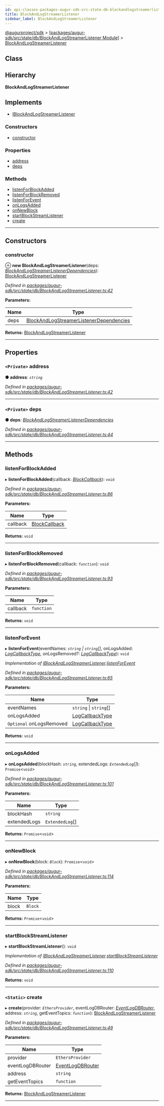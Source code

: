 ```yaml
---
id: api-classes-packages-augur-sdk-src-state-db-blockandlogstreamerlistener-blockandlogstreamerlistener
title: BlockAndLogStreamerListener
sidebar_label: BlockAndLogStreamerListener
---
```


[@augurproject/sdk](api-readme.md) > [[packages/augur-sdk/src/state/db/BlockAndLogStreamerListener Module]](api-modules-packages-augur-sdk-src-state-db-blockandlogstreamerlistener-module.md) > [BlockAndLogStreamerListener](api-classes-packages-augur-sdk-src-state-db-blockandlogstreamerlistener-blockandlogstreamerlistener.md)

## Class

## Hierarchy

**BlockAndLogStreamerListener**

## Implements

* [IBlockAndLogStreamerListener](api-interfaces-packages-augur-sdk-src-state-db-blockandlogstreamerlistener-iblockandlogstreamerlistener.md)

### Constructors

* [constructor](api-classes-packages-augur-sdk-src-state-db-blockandlogstreamerlistener-blockandlogstreamerlistener.md#constructor)

### Properties

* [address](api-classes-packages-augur-sdk-src-state-db-blockandlogstreamerlistener-blockandlogstreamerlistener.md#address)
* [deps](api-classes-packages-augur-sdk-src-state-db-blockandlogstreamerlistener-blockandlogstreamerlistener.md#deps)

### Methods

* [listenForBlockAdded](api-classes-packages-augur-sdk-src-state-db-blockandlogstreamerlistener-blockandlogstreamerlistener.md#listenforblockadded)
* [listenForBlockRemoved](api-classes-packages-augur-sdk-src-state-db-blockandlogstreamerlistener-blockandlogstreamerlistener.md#listenforblockremoved)
* [listenForEvent](api-classes-packages-augur-sdk-src-state-db-blockandlogstreamerlistener-blockandlogstreamerlistener.md#listenforevent)
* [onLogsAdded](api-classes-packages-augur-sdk-src-state-db-blockandlogstreamerlistener-blockandlogstreamerlistener.md#onlogsadded)
* [onNewBlock](api-classes-packages-augur-sdk-src-state-db-blockandlogstreamerlistener-blockandlogstreamerlistener.md#onnewblock)
* [startBlockStreamListener](api-classes-packages-augur-sdk-src-state-db-blockandlogstreamerlistener-blockandlogstreamerlistener.md#startblockstreamlistener)
* [create](api-classes-packages-augur-sdk-src-state-db-blockandlogstreamerlistener-blockandlogstreamerlistener.md#create)

---

## Constructors

<a id="constructor"></a>

###  constructor

⊕ **new BlockAndLogStreamerListener**(deps: *[BlockAndLogStreamerListenerDependencies](api-interfaces-packages-augur-sdk-src-state-db-blockandlogstreamerlistener-blockandlogstreamerlistenerdependencies.md)*): [BlockAndLogStreamerListener](api-classes-packages-augur-sdk-src-state-db-blockandlogstreamerlistener-blockandlogstreamerlistener.md)

*Defined in [packages/augur-sdk/src/state/db/BlockAndLogStreamerListener.ts:42](https://github.com/AugurProject/augur/blob/bae2172ca0/packages/augur-sdk/src/state/db/BlockAndLogStreamerListener.ts#L42)*

**Parameters:**

| Name | Type |
| ------ | ------ |
| deps | [BlockAndLogStreamerListenerDependencies](api-interfaces-packages-augur-sdk-src-state-db-blockandlogstreamerlistener-blockandlogstreamerlistenerdependencies.md) |

**Returns:** [BlockAndLogStreamerListener](api-classes-packages-augur-sdk-src-state-db-blockandlogstreamerlistener-blockandlogstreamerlistener.md)

___

## Properties

<a id="address"></a>

### `<Private>` address

**● address**: *`string`*

*Defined in [packages/augur-sdk/src/state/db/BlockAndLogStreamerListener.ts:42](https://github.com/AugurProject/augur/blob/bae2172ca0/packages/augur-sdk/src/state/db/BlockAndLogStreamerListener.ts#L42)*

___
<a id="deps"></a>

### `<Private>` deps

**● deps**: *[BlockAndLogStreamerListenerDependencies](api-interfaces-packages-augur-sdk-src-state-db-blockandlogstreamerlistener-blockandlogstreamerlistenerdependencies.md)*

*Defined in [packages/augur-sdk/src/state/db/BlockAndLogStreamerListener.ts:44](https://github.com/AugurProject/augur/blob/bae2172ca0/packages/augur-sdk/src/state/db/BlockAndLogStreamerListener.ts#L44)*

___

## Methods

<a id="listenforblockadded"></a>

###  listenForBlockAdded

▸ **listenForBlockAdded**(callback: *[BlockCallback](api-modules-packages-augur-sdk-src-state-db-blockandlogstreamerlistener-module.md#blockcallback)*): `void`

*Defined in [packages/augur-sdk/src/state/db/BlockAndLogStreamerListener.ts:86](https://github.com/AugurProject/augur/blob/bae2172ca0/packages/augur-sdk/src/state/db/BlockAndLogStreamerListener.ts#L86)*

**Parameters:**

| Name | Type |
| ------ | ------ |
| callback | [BlockCallback](api-modules-packages-augur-sdk-src-state-db-blockandlogstreamerlistener-module.md#blockcallback) |

**Returns:** `void`

___
<a id="listenforblockremoved"></a>

###  listenForBlockRemoved

▸ **listenForBlockRemoved**(callback: *`function`*): `void`

*Defined in [packages/augur-sdk/src/state/db/BlockAndLogStreamerListener.ts:93](https://github.com/AugurProject/augur/blob/bae2172ca0/packages/augur-sdk/src/state/db/BlockAndLogStreamerListener.ts#L93)*

**Parameters:**

| Name | Type |
| ------ | ------ |
| callback | `function` |

**Returns:** `void`

___
<a id="listenforevent"></a>

###  listenForEvent

▸ **listenForEvent**(eventNames: *`string` \| `string`[]*, onLogsAdded: *[LogCallbackType](api-modules-packages-augur-sdk-src-state-db-blockandlogstreamerlistener-module.md#logcallbacktype)*, onLogsRemoved?: *[LogCallbackType](api-modules-packages-augur-sdk-src-state-db-blockandlogstreamerlistener-module.md#logcallbacktype)*): `void`

*Implementation of [IBlockAndLogStreamerListener](api-interfaces-packages-augur-sdk-src-state-db-blockandlogstreamerlistener-iblockandlogstreamerlistener.md).[listenForEvent](api-interfaces-packages-augur-sdk-src-state-db-blockandlogstreamerlistener-iblockandlogstreamerlistener.md#listenforevent)*

*Defined in [packages/augur-sdk/src/state/db/BlockAndLogStreamerListener.ts:65](https://github.com/AugurProject/augur/blob/bae2172ca0/packages/augur-sdk/src/state/db/BlockAndLogStreamerListener.ts#L65)*

**Parameters:**

| Name | Type |
| ------ | ------ |
| eventNames | `string` \| `string`[] |
| onLogsAdded | [LogCallbackType](api-modules-packages-augur-sdk-src-state-db-blockandlogstreamerlistener-module.md#logcallbacktype) |
| `Optional` onLogsRemoved | [LogCallbackType](api-modules-packages-augur-sdk-src-state-db-blockandlogstreamerlistener-module.md#logcallbacktype) |

**Returns:** `void`

___
<a id="onlogsadded"></a>

###  onLogsAdded

▸ **onLogsAdded**(blockHash: *`string`*, extendedLogs: *`ExtendedLog`[]*): `Promise`<`void`>

*Defined in [packages/augur-sdk/src/state/db/BlockAndLogStreamerListener.ts:101](https://github.com/AugurProject/augur/blob/bae2172ca0/packages/augur-sdk/src/state/db/BlockAndLogStreamerListener.ts#L101)*

**Parameters:**

| Name | Type |
| ------ | ------ |
| blockHash | `string` |
| extendedLogs | `ExtendedLog`[] |

**Returns:** `Promise`<`void`>

___
<a id="onnewblock"></a>

###  onNewBlock

▸ **onNewBlock**(block: *`Block`*): `Promise`<`void`>

*Defined in [packages/augur-sdk/src/state/db/BlockAndLogStreamerListener.ts:114](https://github.com/AugurProject/augur/blob/bae2172ca0/packages/augur-sdk/src/state/db/BlockAndLogStreamerListener.ts#L114)*

**Parameters:**

| Name | Type |
| ------ | ------ |
| block | `Block` |

**Returns:** `Promise`<`void`>

___
<a id="startblockstreamlistener"></a>

###  startBlockStreamListener

▸ **startBlockStreamListener**(): `void`

*Implementation of [IBlockAndLogStreamerListener](api-interfaces-packages-augur-sdk-src-state-db-blockandlogstreamerlistener-iblockandlogstreamerlistener.md).[startBlockStreamListener](api-interfaces-packages-augur-sdk-src-state-db-blockandlogstreamerlistener-iblockandlogstreamerlistener.md#startblockstreamlistener)*

*Defined in [packages/augur-sdk/src/state/db/BlockAndLogStreamerListener.ts:110](https://github.com/AugurProject/augur/blob/bae2172ca0/packages/augur-sdk/src/state/db/BlockAndLogStreamerListener.ts#L110)*

**Returns:** `void`

___
<a id="create"></a>

### `<Static>` create

▸ **create**(provider: *`EthersProvider`*, eventLogDBRouter: *[EventLogDBRouter](api-classes-packages-augur-sdk-src-state-db-eventlogdbrouter-eventlogdbrouter.md)*, address: *`string`*, getEventTopics: *`function`*): [BlockAndLogStreamerListener](api-classes-packages-augur-sdk-src-state-db-blockandlogstreamerlistener-blockandlogstreamerlistener.md)

*Defined in [packages/augur-sdk/src/state/db/BlockAndLogStreamerListener.ts:49](https://github.com/AugurProject/augur/blob/bae2172ca0/packages/augur-sdk/src/state/db/BlockAndLogStreamerListener.ts#L49)*

**Parameters:**

| Name | Type |
| ------ | ------ |
| provider | `EthersProvider` |
| eventLogDBRouter | [EventLogDBRouter](api-classes-packages-augur-sdk-src-state-db-eventlogdbrouter-eventlogdbrouter.md) |
| address | `string` |
| getEventTopics | `function` |

**Returns:** [BlockAndLogStreamerListener](api-classes-packages-augur-sdk-src-state-db-blockandlogstreamerlistener-blockandlogstreamerlistener.md)

___


